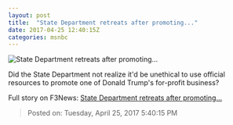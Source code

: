 ```yaml
---
layout: post
title:  "State Department retreats after promoting..."
date: 2017-04-25 12:40:15Z
categories: msnbc
---
```


![State Department retreats after promoting...](http://www.msnbc.com/sites/msnbc/files/styles/ratio--1_91-1--1200x630/public/afp_ji3n7.jpg?itok=B0X8avWj)

Did the State Department not realize it'd be unethical to use official resources to promote one of Donald Trump's for-profit business?


Full story on F3News: [State Department retreats after promoting...](http://www.f3nws.com/n/BhKJBC)

> Posted on: Tuesday, April 25, 2017 5:40:15 PM
